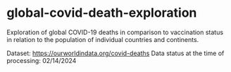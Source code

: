 # global-covid-death-exploration

Exploration of global COVID-19 deaths in comparison to vaccination status in relation to the population of individual countries and continents.

Dataset: https://ourworldindata.org/covid-deaths
Data status at the time of processing: 02/14/2024
